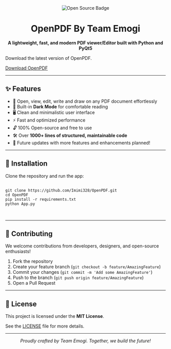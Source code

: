 <html>
<body>
    <div align="center">
        <img src="https://img.shields.io/badge/Open%20Source-%E2%9C%94%EF%B8%8F-lightblue" alt="Open Source Badge">
    </div>
    <h1 align="center">OpenPDF By Team Emogi</h1>

<div align="center">
        <b>A lightweight, fast, and modern PDF viewer/Editor built with Python and PyQt5</b>
</div>
<div class="container">
        <p>Download the latest version of OpenPDF.</p>

        
<a href="https://imimi328.github.io/OpenPDF/" class="button" target="_blank">Download OpenPDF</a>

</div>

<hr>

<h2>✨ Features</h2>

<ul>
        <li>📄 Open, view, edit, write and draw on any PDF document effortlessly</li>
        <li>🌙 Built-in <b>Dark Mode</b> for comfortable reading</li>
        <li>🖥️ Clean and minimalistic user interface</li>
        <li>⚡ Fast and optimized performance</li>
        <li>🔓 100% Open-source and free to use</li>
        <li>🛠️ Over <b>1000+ lines of structured, maintainable code</b></li>
        <li>🧬 Future updates with more features and enhancements planned!</li>
</ul>

<hr>

<h2>🚀 Installation</h2>

<p>Clone the repository and run the app:</p>


<pre>
        <code>
git clone https://github.com/Imimi328/OpenPDF.git
cd OpenPDF
pip install -r requirements.txt
python App.py
        </code>
    </pre>

<hr>
<h2>🤝 Contributing</h2>

<p>We welcome contributions from developers, designers, and open-source enthusiasts!</p>
<ol>
        <li>Fork the repository</li>
        <li>Create your feature branch (<code>git checkout -b feature/AmazingFeature</code>)</li>
        <li>Commit your changes (<code>git commit -m 'Add some AmazingFeature'</code>)</li>
        <li>Push to the branch (<code>git push origin feature/AmazingFeature</code>)</li>
        <li>Open a Pull Request</li>
</ol>
<hr>
    <h2>📄 License</h2>

<p>This project is licensed under the <b>MIT License</b>.</p>
<p>See the <a href="LICENSE">LICENSE</a> file for more details.</p>

 <hr>

<div align="center">
        <i>Proudly crafted by Team Emogi. Together, we build the future!</i>
</div>
</body>
</html>
